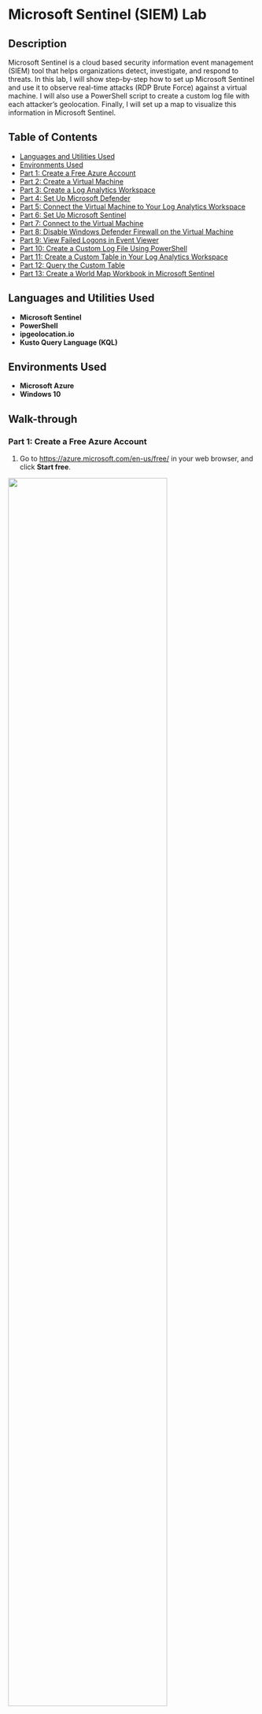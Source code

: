 # Microsoft Sentinel (SIEM) Lab

## Description

Microsoft Sentinel is a cloud based security information event management (SIEM) tool that helps organizations detect, investigate, and respond to threats. In this lab, I will show step-by-step how to set up Microsoft Sentinel and use it to observe real-time attacks (RDP Brute Force) against a virtual machine. I will also use a PowerShell script to create a custom log file with each attacker’s geolocation. Finally, I will set up a map to visualize this information in Microsoft Sentinel.

## Table of Contents

   * [Languages and Utilities Used](#Languages-and-Utilities-Used)
   * [Environments Used](#Environments-Used)
   * [Part 1: Create a Free Azure Account](#Part-1-Create-a-Free-Azure-Account)
   * [Part 2: Create a Virtual Machine](#Part-2-Create-a-Virtual-Machine)
   * [Part 3: Create a Log Analytics Workspace](#Part-3-Create-a-Log-Analytics-Workspace)
   * [Part 4: Set Up Microsoft Defender](#Part-4-Set-Up-Microsoft-Defender)
   * [Part 5: Connect the Virtual Machine to Your Log Analytics Workspace](#Part-5-Connect-the-Virtual-Machine-to-Your-Log-Analytics-Workspace)
   * [Part 6: Set Up Microsoft Sentinel](#Part-6-Set-Up-Microsoft-Sentinel)
   * [Part 7: Connect to the Virtual Machine](#Part-7-Connect-to-the-Virtual-Machine)
   * [Part 8: Disable Windows Defender Firewall on the Virtual Machine](#Part-8-Disable-Windows-Defender-Firewall-on-the-Virtual-Machine)
   * [Part 9: View Failed Logons in Event Viewer](#Part-9-View-Failed-Logons-in-Event-Viewer)
   * [Part 10: Create a Custom Log File Using PowerShell](#Part-10-Create-a-Custom-Log-File-Using-PowerShell)
   * [Part 11: Create a Custom Table in Your Log Analytics Workspace](#Part-11-Create-a-Custom-Table-in-Your-Log-Analytics-Workspace)
   * [Part 12: Query the Custom Table](#Part-12-Query-the-Custom-Table)
   * [Part 13: Create a World Map Workbook in Microsoft Sentinel](#Part-13-Create-a-World-Map-Workbook-in-Microsoft-Sentinel)

## Languages and Utilities Used

* **Microsoft Sentinel** 
* **PowerShell**
* **ipgeolocation.io**
* **Kusto Query Language (KQL)**

## Environments Used

* **Microsoft Azure**
* **Windows 10**

## Walk-through

### Part 1: Create a Free Azure Account

1. Go to https://azure.microsoft.com/en-us/free/ in your web browser, and click **Start free**.

<img src="https://github.com/emann615/ActiveDirectoryLab/assets/117882385/f1a499e8-ce41-466e-b728-50f7493173f0" height="80%" width="80%"/>
</br>

2. Create or sign in with a Microsoft account.

<img src="https://github.com/emann615/MicrosoftSentinelLab/assets/117882385/b1105114-239b-4fdf-bd78-828dc89b6bbe" height="80%" width="80%"/>

### Part 2: Create a Virtual Machine

1. Once you’re logged into Azure, type **Virtual machines** in the search box at the top of the page. Then select **Virtual machines** listed under **Services**.

<img src="https://github.com/emann615/ActiveDirectoryLab/assets/117882385/4cdd3648-6040-4995-a92c-40cd89f9db9f" height="80%" width="80%"/>

2. Click **Create**, and select **Azure virtual machine**.

<img src="https://github.com/emann615/ActiveDirectoryLab/assets/117882385/24a405ad-0c78-49c2-bf37-2a803505a633" height="80%" width="80%"/>

3. Next to **Resource group**, click **Create new**.

<img src="https://github.com/emann615/ActiveDirectoryLab/assets/117882385/21fc764d-611a-4d67-8a61-d060a6eb4471" height="80%" width="80%"/>

4. Name it **Honeypotlab**, and click **OK**.

<img src="https://github.com/emann615/ActiveDirectoryLab/assets/117882385/01cd5026-1e8b-4790-8365-c78de6906f6d" height="80%" width="80%"/>

5. Next to **Virtual machine name**, type in **honeypot-vm**.

<img src="https://github.com/emann615/ActiveDirectoryLab/assets/117882385/6bb604d8-18be-4250-b356-415f46c3e2b0" height="80%" width="80%"/>

6. Next to **Image**, select **Windows 10 Pro**.

<img src="https://github.com/emann615/ActiveDirectoryLab/assets/117882385/27607b0d-b76c-4ce0-8559-bb33fd35431e" height="80%" width="80%"/>

7. Next to **Size**, select **Standard_DS1 - vcpu, 3.5 GiB memory**.

<img src="https://github.com/emann615/ActiveDirectoryLab/assets/117882385/84b04b88-90bd-4c63-9529-4d219cb5c3fd" height="80%" width="80%"/>

8. Under **Administrator account**, type in a username and password you will use to log in to the virtual machine.

<img src="https://github.com/emann615/ActiveDirectoryLab/assets/117882385/2725c032-d947-4060-af6b-60e9c890d946" height="80%" width="80%"/>

9. Under **Licensing**, check the box next to **I confirm I have an eligible Windows 10/11 license with multi-tenant hosting rights**.

<img src="https://github.com/emann615/ActiveDirectoryLab/assets/117882385/5f8993ac-729c-4684-8140-f47b6a6672a1" height="80%" width="80%"/>

10. Click **Next** until you reach the **Networking** tab.

<img src="https://github.com/emann615/ActiveDirectoryLab/assets/117882385/4488ea9a-3c9a-4d2d-9feb-54f868b8db3e" height="80%" width="80%"/>

<img src="https://github.com/emann615/ActiveDirectoryLab/assets/117882385/a5008313-a0ac-4a8b-ba79-7b0db981b566" height="80%" width="80%"/>

<img src="https://github.com/emann615/ActiveDirectoryLab/assets/117882385/8cc67bac-31a1-4c2c-b604-eda664eaead2" height="80%" width="80%"/>

11. Next to **NIC network security group**, select **Advanced**.

<img src="https://github.com/emann615/ActiveDirectoryLab/assets/117882385/5a8e1976-d54f-481f-bc4d-996de0fe74d2" height="80%" width="80%"/>

12. Next to **Configure network security group**, click **Create new**.

<img src="" height="80%" width="80%"/>

13. Under **Inbound rules**, click the three dots next to the default rule, and select **Remove**.

<img src="" height="80%" width="80%"/>

14. Click **+ Add an inbound rule**.

<img src="" height="80%" width="80%"/>

15. Under **Destination port ranges**, type "*" to select all ports.

<img src="" height="80%" width="80%"/>

16. Under **Priority**, type **100**.

<img src="" height="80%" width="80%"/>

17. Under **Name**, type **DANGER_ANY_IN**.

<img src="" height="80%" width="80%"/>

18. Click **Add**, and click **OK**. 

<img src="" height="80%" width="80%"/>

19. Click **Review + create**.

<img src="" height="80%" width="80%"/>

20. Click **Create**.

<img src="" height="80%" width="80%"/>

### Part 3: Create a Log Analytics Workspace

1. Type **log analytics** into the search box at the top of the page, and select **Log Analytics workspaces** listed under **Services**.
2. Click **Create log analytics workspace**.
3. Next to **Resource group**, select **Honeypotlab**.
4. Next to **Name**, type in **law-honeypot**.
   * I had to name it **law-honeypot4** because I did the lab multiple times.
5. Next to **Region**, select **West US 3**.
6. Click **Review + Create**.
7. Click **Create**.

### Part 4: Set Up Microsoft Defender

1. Type **defender** in the search box at the top of the page, and select **Microsoft Defender for Cloud** listed under **Services**.
2. From the left menu options, select **Environment settings**.
3. Click the dropdown arrow next to **Azure subscription 1**, and select **law-honeypot**. 
4. Under **Plan**, turn on **Foundation CSPM** and **Servers**. Then click **Save**.
5. Select the **Data collection** tab.
6. Select **All Events**, and click **Save**.

### Part 5: Connect the Virtual Machine to Your Log Analytics Workspace

1. Type **log analytics** into the search box at the top of the page, and select **Log Analytics workspaces** listed under **Services**.
2. Click **law-honeypot**.
3. From the left menu options, select **Virtual machines**.
4. Click **honeypot-vm**.
5. Click **Connect**.

### Part 6: Set Up Microsoft Sentinel

1. Open a new tab in your web browser.
2. Go to https://portal.azure.com/.
3. Type **sentinel** in the search box at the top of the page, and select **Microsoft Sentinel** listed under **Services**.
4. Click **Create Microsoft Sentinel**.
5. Under **Workspace**, select **law-honeypot**, and click **Add**.

### Part 7: Connect to the Virtual Machine

1. Click in the search box at the top of the page, and select **Virtual machines** listed under **Recent services**.
2. Click **honeypot-vm**.
3. Under **Public IP address**, copy the IP address of the virtual machine.
4. Click the **Start**, and run **Remote Desktop Connection**.
5. Next to **Computer**, paste in the IP address of the virtual machine, and click **Connect**.
6. Click **More choices**, and select **Use a different account**.
7. Type in the username and password you created for the virtual machine, and click **OK**.
8. Check the box next to **Don’t ask me again for connections to this computer**, and click **Yes**.
9. On the **Choose privacy settings for your device** screen, set all options to **No**, and click **Accept**.
10. Click **Yes** when asked “Do you want to allow your PC to be discoverable by other PCs and devices on this network?”

### Part 8: Disable Windows Defender Firewall on the Virtual Machine

1. Click **Start** on your physical computer, and run **Command Prompt**.
2. Enter the the following command:
  ```
  ping <virtual machine IP address> -t
  ```
  * The ping request will time out because Windows Defender Firewall is blocking connections between your physical computer and the virtual machine.
3. Go back to the virtual machine, click **Start**, and open **Windows Defender Firewall**.
   * Type **wf.msc** to go directly to the advanced settings.
4. Click **Windows Defender Firewall Properties**.
5. Go through the **Domain Profile**, **Private Profile**, and **Public Profile** tabs, and set the **Firewall state** to **Off**.
6. Click **Apply** and **OK**. 
7. Go back to **Command Prompt** on your physical computer.
   * The ping request should now be receiving replies back from the virtual machine.
8. Click **Close** to exit **Command Prompt**.

### Part 9: View Failed Logons in Event Viewer

1. Go back to the virtual machine, click **Start**, and open **Event Viewer**.
2. Click the dropdown arrow next to **Windows Logs**, and select **Security**.
3. Click **Start** on your physical computer, and open **Remote Desktop Connection**.
4. Try to log in using a fake username and password.
   * You will see a message that says “Your credentials did not work”.
5. Go back to the virtual machine, right click inside **Event Viewer**, and click **Refresh**.
6. Find the entry with **EventID 4625**, and double click it to view the **Event Properties**.
   * This window will show you different information about the security event, such as the account name that was used, the failure reason, and the source network address.

### Part 10: Create a Custom Log File Using PowerShell

1. Click **Start** on the virtual machine, and open **Windows PowerShell ISE**.
2. Click **New Script**.
3. Open **Microsoft Edge**, and go to the PowerShell script using the following link: https://github.com/emann615/Sentinel-Lab/blob/main/Custom_Security_Log_Exporter.ps1
4. Copy the script, and paste it into **PowerShell**.
5. Go to the following link in **Microsoft Edge**: https://ipgeolocation.io/
6. Click **Get Free API Access**.
7. Fill out the name, email, and password information, and click **Sign Up**.
   * You can also sign up using a Google or GitHub account.
8. Once you are logged in, copy the API key.
9. Paste the API key into the Powershell script next to **$API_KEY**.
10. Save the PowerShell script under the name **Log_Exporter**.
11. Click **Run Script**.
    * The script will take failed RDP events from Windows Event Viewer and use the API key to find the geolocation. Then it will output that information into a file named **failed_rdp.log**.
12. Perform some more failed logons to see them added to the list.
    * You can find the failed_rdp.log file by opening **File Explorer** and pasting in the following directory path: **C:\ProgramData**
      * **File format:** latitude, longitude, destination, username, source, state, country, label, datetime

### Part 11: Create a Custom Table in Your Log Analytics Workspace

1. Open the **failed_rdp.log** file, and copy all the information.
2. Go back to your physical computer, and create a new text document using **Notepad**.
3. Paste the information from the **failed_rdp.log** file into the Notepad text document.
4. Save the file to the **Desktop** folder of your physical computer under the name **failed_rdp**.
5. Go back to the log analytics workspace you created in Microsoft Azure named **law-honeypot**.
6. Select **Tables** from the left menu options.
7. Click **Create**, and select **New custom log (MMA-based)**.
8. Next to **Select a sample log**, click **Select a file**.
9. Select the **failed_rdp** file you saved to the **Desktop** folder, and click **Open**.  
10. Click **Next**.
11. Make sure the information under **Records** looks correct. Then click **Next**.
12. Under **Type**, select **Windows**.
13. Under **Path**, type in the path to the **failed_rdp.log** file on the virtual machine. Then click **Next**.
    * Path: **C:\ProgramData\failed_rdp.log**
14. In the box next to **Custom log name**, type **FAILED_RDP_WITH_GEO**. Then click **Next**.
15. Click **Create** to create the custom table.

### Part 12: Query the Custom Table

1. Select **Logs** from the left menu options.
2. Exit the **Queries window**.
3. Type in **FAILED_RDP_WITH_GEO_CL**, and click **Run**.
   * If no results are found, you may need to wait 15-20 minutes. Then try to run the query again.
4. Once the query starts receiving information, view the items listed under **Results**.
5. Check the **RawData** column to make sure it has all the information that is being collected in the failed_rdp.log file on your virtual machine.
6. You can perform some more failed logons, and run the query again to see that the new logs are added to the results.

### Part 13: Create a World Map Workbook in Microsoft Sentinel

1. Click the search box at the top of the page, and select **Microsoft Sentinel** listed under **Recent services**.
2. A pop up will appear that says “Your unsaved edits will be discarded”. Click **OK**.
3. Click **law-honeypot**.
   * If you click the toggle next to **New overview**, you can switch between the old overview layout and the new overview layout.
4. Select **Workbooks** from the left menu options.
5. Click **Add workbook**.
6. Click **Edit**.
7. Delete the default queries by clicking the three dots next to **Edit** on the right side, and selecting **Remove**.
8. In the pop up that asks “Remove query?” click **Yes**.
9. Repeat **steps 7-8** to remove the second default query.
10. Click **Add**, and select **Add query**.
11. Copy and paste the following query:
```
FAILED_RDP_WITH_GEO_CL
| extend CSVFields  = split(RawData, ',')
| extend Latitude = tostring(CSVFields[0])
| extend Longitude = tostring(CSVFields[1]) 
| extend Destination = tostring(CSVFields[2]) 
| extend Username = tostring(CSVFields[3])
| extend Source = tostring(CSVFields[4])
| extend State = tostring(CSVFields[5])
| extend Country = tostring(CSVFields[6])
| extend Label = tostring(CSVFields[7])
| extend DateTime = todatetime(CSVFields[8])
| summarize event_count=count() by tostring(CSVFields[4]), tostring(CSVFields[0]), tostring(CSVFields[1]), tostring(CSVFields[6]), tostring(CSVFields[7]), tostring(CSVFields[2])
| where CSVFields_2 != "samplehost"
| where CSVFields_4 != ""
```
12. Click **Run Query**.
13. Under **Visualization**, click the dropdown arrow, and select **Map**.
14. Add the following settings:
    * **Location info using:** Latitude/Longitude
    * **Latitude:** CSVFields_0
    * **Longitude:** CSVFields_1
    * **Size by:** event_count
    * **Metric Label:** CSVFields_7
    * **Metric Value:** event_count
15. Click **Apply**. Then click **Save and Close** to save the map settings.
16. Click **Save** to save the query.
17. Under **Title**, type **Failed RDP World Map**.
18. Under **Resource group**, select **Honeypotlab**.
19. Under **Location**, select **(US) West US 3**.
20. Click **Apply**.
21. Click **Auto refresh**, and select **5 minutes**. Then click **Apply**.
22. Check this map throughout the day to see the number of failed RDP attempts and where they are coming from.
